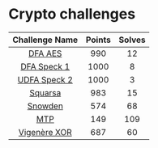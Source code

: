 # Crypto challenges

|         Challenge Name         | Points | Solves |
|:------------------------------:|:------:|:------:
| [DFA AES](DFA-AES/)            | 990    | 12     |
| [DFA Speck 1](DFA-Speck-1/)    | 1000   | 8      |
| [UDFA Speck 2](DFA-Speck-2/)   | 1000   | 3      |
| [Squarsa](Squarsa/)            | 983    | 15     |
| [Snowden](Snowden/)            | 574    | 68     |
| [MTP](MTP/)                    | 149    | 109    |
| [Vigenère XOR](Vigenere-XOR/)  | 687    | 60     |

